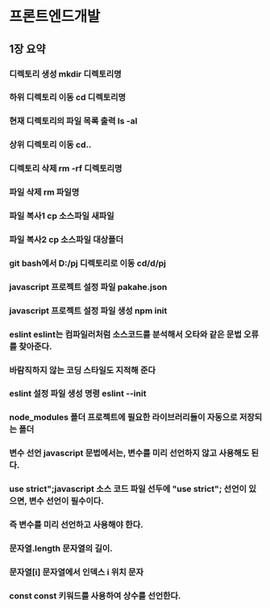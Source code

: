 # 프론트엔드개발  
## 1장 요약
### 디렉토리 생성 mkdir 디렉토리명

### 하위 디렉토리 이동 cd 디렉토리명

### 현재 디렉토리의 파일 목록 출력 ls -al

### 상위 디렉토리 이동 cd..

### 디렉토리 삭제 rm -rf 디렉토리명

### 파일 삭제 rm 파일명

### 파일 복사1 cp 소스파일 새파일

### 파일 복사2 cp 소스파일 대상폴더

### git bash에서 D:/pj 디렉토리로 이동 cd/d/pj

### javascript 프로젝트 설정 파일 pakahe.json

### javascript 프로젝트 설정 파일 생성 npm init

### eslint eslint는 컴파일러처럼 소스코드를 분석해서 오타와 같은 문법 오류를 찾아준다.

### 바람직하지 않는 코딩 스타일도 지적해 준다

### eslint 설정 파일 생성 명령 eslint --init

### node_modules 폴더 프로젝트에 필요한 라이브러리들이 자동으로 저장되는 폴더

### 변수 선언 javascript 문법에서는, 변수를 미리 선언하지 않고 사용해도 된다.

### use strict";javascript 소스 코드 파일 선두에 "use strict"; 선언이 있으면, 변수 선언이 필수이다.

### 즉 변수를 미리 선언하고 사용해야 한다.

### 문자열.length 문자열의 길이.

### 문자열[i] 문자열에서 인덱스 i 위치 문자

### const const 키워드를 사용하여 상수를 선언한다.


